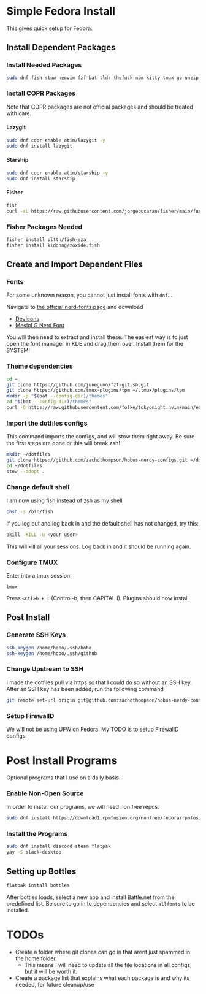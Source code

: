 # Simple Fedora Install

This gives quick setup for Fedora.

## Install Dependent Packages

### Install Needed Packages

```bash
sudo dnf fish stow neovim fzf bat tldr thefuck npm kitty tmux go unzip xclip fastfetch spectacle solaar
```

### Install COPR Packages

Note that COPR packages are not official packages and should be treated with care.

#### Lazygit

```bash
sudo dnf copr enable atim/lazygit -y
sudo dnf install lazygit
```

#### Starship

```bash
sudo dnf copr enable atim/starship -y
sudo dnf install starship
```

#### Fisher

```bash
fish
curl -sL https://raw.githubusercontent.com/jorgebucaran/fisher/main/functions/fisher.fish | source && fisher install jorgebucaran/fisher
```

### Fisher Packages Needed

```bash
fisher install plttn/fish-eza
fisher install kidonng/zoxide.fish
```

## Create and Import Dependent Files

### Fonts

For some unknown reason, you cannot just install fonts with `dnf`...

Navigate to [the official nerd-fonts page](https://www.nerdfonts.com/) and download

- [DevIcons](http://vorillaz.github.io/devicons/#/main)
- [MesloLG Nerd Font](https://www.nerdfonts.com/font-downloads)

You will then need to extract and install these. The easiest way is to just open the font manager in KDE and drag them over. Install them for the SYSTEM!

### Theme dependencies

```bash
cd ~
git clone https://github.com/junegunn/fzf-git.sh.git
git clone https://github.com/tmux-plugins/tpm ~/.tmux/plugins/tpm
mkdir -p "$(bat --config-dir)/themes"
cd "$(bat --config-dir)/themes"
curl -O https://raw.githubusercontent.com/folke/tokyonight.nvim/main/extras/sublime/tokyonight_night.tmTheme
```

### Import the dotfiles configs

This command imports the configs, and will stow them right away. Be sure the first steps are done or this will break zsh!

```bash
mkdir ~/dotfiles
git clone https://github.com/zachdthompson/hobos-nerdy-configs.git ~/dotfiles
cd ~/dotfiles
stow --adopt .
```

### Change default shell

I am now using fish instead of zsh as my shell

```bash
chsh -s /bin/fish
```

If you log out and log back in and the default shell has not changed, try this:

```bash
pkill -KILL -u <your user>
```

This will kill all your sessions. Log back in and it should be running again.

### Configure TMUX

Enter into a tmux session:

```brew
tmux
```

Press `<Ctl>b + I` (Control-b, then CAPITAL I).
Plugins should now install.

## Post Install

### Generate SSH Keys

```bash
ssh-keygen /home/hobo/.ssh/hobo
ssh-keygen /home/hobo/.ssh/github
```

### Change Upstream to SSH

I made the dotfiles pull via https so that I could do so without an SSH key. After an SSH key has been added, run the following command

```bash
git remote set-url origin git@github.com:zachdthompson/hobos-nerdy-configs.git
```

### Setup FirewallD

We will not be using UFW on Fedora. My TODO is to setup FirewallD configs.

# Post Install Programs

Optional programs that I use on a daily basis.

### Enable Non-Open Source

In order to install our programs, we will need non free repos.

```bash
sudo dnf install https://download1.rpmfusion.org/nonfree/fedora/rpmfusion-nonfree-release-$(rpm -E %fedora).noarch.rpm
```

### Install the Programs

```bash
sudo dnf install discord steam flatpak
yay -S slack-desktop
```

## Setting up Bottles

```bash
flatpak install bottles
```

After bottles loads, select a new app and install Battle.net from the predefined list.
Be sure to go in to dependencies and select `allfonts` to be installed.

# TODOs

- Create a folder where git clones can go in that arent just spammed in the home folder.
  - This means I will need to update all the file locations in all configs, but it will be worth it.
- Create a package list that explains what each package is and why its needed, for future cleanup/use
